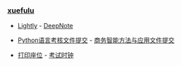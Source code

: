 ### **[xuefulu](http://xuefulu.com/)**

+ [Lightly](https://lightly.teamcode.com/login) - [DeepNote](https://deepnote.com/sign-in)

+ [Python语言考核文件提交](https://workspace.jianguoyun.com/inbox/collect/11b202b81650448bbf2733b1dd6586ef/submit) - [商务智能方法与应用文件提交](https://workspace.jianguoyun.com/inbox/collect/0bde2b0b8c464b01b29e1e1ed628164f/submit)

+ [打印座位](https://508cst.gcu.edu.cn/seat) - [考试时钟](http://508cst.gcu.edu.cn/clock/)
